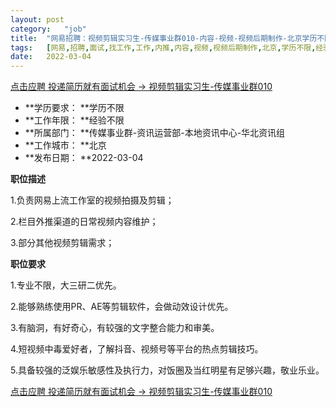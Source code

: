 ```yaml
---
layout:	post
category:	"job"
title:	"网易招聘：视频剪辑实习生-传媒事业群010-内容-视频-视频后期制作-北京学历不限经验不限"
tags:	[网易,招聘,面试,找工作,工作,内推,内容,视频,视频后期制作,北京,学历不限,经验不限]
date:	2022-03-04
---
```


[点击应聘 投递简历就有面试机会 ->  视频剪辑实习生-传媒事业群010](http://mobile.bole.netease.com/bole/boleDetail?id=38573&employeeId=346f03c3cda5f04c&key=all)



- **学历要求： **学历不限
- **工作年限： **经验不限
- **所属部门： **传媒事业群-资讯运营部-本地资讯中心-华北资讯组
- **工作城市： **北京
- **发布日期： **2022-03-04



**职位描述**

1.负责网易上流工作室的视频拍摄及剪辑；

2.栏目外推渠道的日常视频内容维护；

3.部分其他视频剪辑需求；



**职位要求**

1.专业不限，大三研二优先。

2.能够熟练使用PR、AE等剪辑软件，会做动效设计优先。

3.有脑洞，有好奇心，有较强的文字整合能力和审美。

4.短视频中毒爱好者，了解抖音、视频号等平台的热点剪辑技巧。

5.具备较强的泛娱乐敏感性及执行力，对饭圈及当红明星有足够兴趣，敬业乐业。

 



[点击应聘 投递简历就有面试机会 ->  视频剪辑实习生-传媒事业群010](http://mobile.bole.netease.com/bole/boleDetail?id=38573&employeeId=346f03c3cda5f04c&key=all)